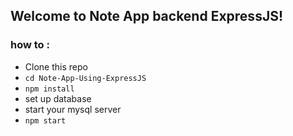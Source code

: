 ## Welcome to Note App backend ExpressJS!

### how to :
 * Clone this repo
 * ```cd Note-App-Using-ExpressJS```
 * ```npm install```
 * set up database
 * start your mysql server
 * ```npm start``` 